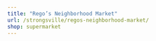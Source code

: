 ```yaml
---
title: "Rego’s Neighborhood Market"
url: /strongsville/regos-neighborhood-market/
shop: supermarket
---
```

